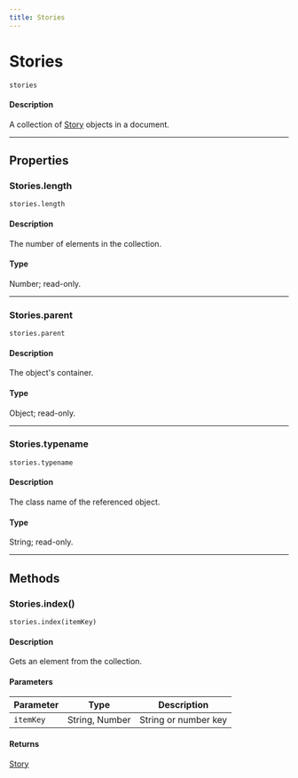 ```yaml
---
title: Stories
---
```

# Stories

`stories`

#### Description

A collection of [Story](.././Story) objects in a document.

---

## Properties

### Stories.length

`stories.length`

#### Description

The number of elements in the collection.

#### Type

Number; read-only.

---

### Stories.parent

`stories.parent`

#### Description

The object's container.

#### Type

Object; read-only.

---

### Stories.typename

`stories.typename`

#### Description

The class name of the referenced object.

#### Type

String; read-only.

---

## Methods

### Stories.index()

`stories.index(itemKey)`

#### Description

Gets an element from the collection.

#### Parameters

| Parameter |      Type      |     Description      |
| --------- | -------------- | -------------------- |
| `itemKey` | String, Number | String or number key |

#### Returns

[Story](.././Story)
